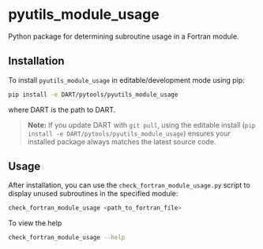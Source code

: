 # pyutils_module_usage

Python package for determining subroutine usage in a Fortran module.

## Installation

To install `pyutils_module_usage` in editable/development mode using pip:

   ```sh
   pip install -e DART/pytools/pyutils_module_usage
   ```

where DART is the path to DART.

> **Note:** If you update DART with `git pull`, using the editable install (`pip install -e DART/pytools/pyutils_module_usage`) ensures your installed package always matches the latest source code.


## Usage

After installation, you can use the `check_fortran_module_usage.py` script to display unused subroutines in the specified module:

```sh
check_fortran_module_usage <path_to_fortran_file>
```

To view the help

```sh
check_fortran_module_usage --help
```
